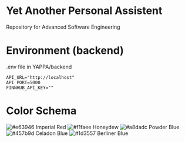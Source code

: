 # Yet Another Personal Assistent
Repository for Advanced Software Engineering

# Environment (backend)

.env file in YAPPA/backend

```env
API_URL="http://localhost"
API_PORT=5000
FINNHUB_API_KEY=""
```

# Color Schema
![#e63946](https://placehold.it/15/e63946/000000?text=+) Imperial Red
![#f1faee](https://placehold.it/15/f1faee/000000?text=+) Honeydew
![#a8dadc](https://placehold.it/15/a8dadc/000000?text=+) Powder Blue
![#457b9d](https://placehold.it/15/457b9d/000000?text=+) Celadon Blue
![#1d3557](https://placehold.it/15/1d3557/000000?text=+) Berliner Blue
